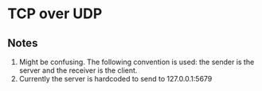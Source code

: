 # TCP over UDP

## Notes
1. Might be confusing. The following convention is used: the sender is the server and the receiver is the client.
2. Currently the server is hardcoded to send to 127.0.0.1:5679